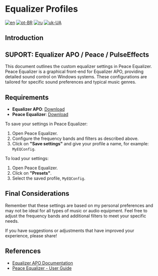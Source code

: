 # Equalizer Profiles

[![en](https://img.shields.io/badge/lang-en-red.svg)](README.md)
[![pt-BR](https://img.shields.io/badge/lang-pt--BR-green.svg)](README.pt-BR.md)
[![ru](https://img.shields.io/badge/lang-ru-yellow.svg)](README.ru.md)
[![uk-UA](https://img.shields.io/badge/lang-uk--UA-blue)](README.uk-UA.md)

## Introduction

## SUPORT: Equalizer APO / Peace / PulseEffects

This document outlines the custom equalizer settings in Peace Equalizer. Peace Equalizer is a graphical front-end for Equalizer APO, providing detailed sound control on Windows systems. These configurations are tailored for specific sound preferences and typical music genres.

## Requirements

- **Equalizer APO**: [Download](https://sourceforge.net/projects/equalizerapo/)
- **Peace Equalizer**: [Download](https://sourceforge.net/projects/peace-equalizer-apo-extension/)

To save your settings in Peace Equalizer:

1. Open Peace Equalizer.
2. Configure the frequency bands and filters as described above.
3. Click on **"Save settings"** and give your profile a name, for example: `MyEQConfig`.

To load your settings:

1. Open Peace Equalizer.
2. Click on **"Presets"**.
3. Select the saved profile, `MyEQConfig`.

## Final Considerations

Remember that these settings are based on my personal preferences and may not be ideal for all types of music or audio equipment. Feel free to adjust the frequency bands and additional filters to meet your specific needs.

If you have suggestions or adjustments that have improved your experience, please share!

## References

- [Equalizer APO Documentation](https://sourceforge.net/p/equalizerapo/wiki/Documentation/)
- [Peace Equalizer - User Guide](https://sourceforge.net/p/peace-equalizer-apo-extension/wiki/Documentation/)

